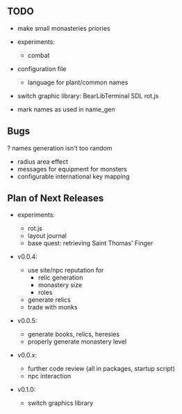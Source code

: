 ## TODO

- make small monasteries priories

- experiments:
	- combat
	

- configuration file
	- language for plant/common names

+ switch graphic library:
	BearLibTerminal
	SDL
	rot.js


- mark names as used in name_gen


## Bugs
? names generation isn't too random
+ radius area effect
+ messages for equipment for monsters
+ configurable international key mapping


## Plan of Next Releases

- experiments:
	- rot.js
	- layout journal
	- base quest: retrieving Saint Thomas' Finger

- v0.0.4:
	- use site/npc reputation for 
		- relic generation
		- monastery size
		- roles
	- generate relics
	- trade with monks

- v0.0.5:
	- generate books, relics, heresies
	- properly generate monastery level


- v0.0.x:
	- further code review (all in packages, startup script)
	- npc interaction


- v0.1.0:
	- switch graphics library

